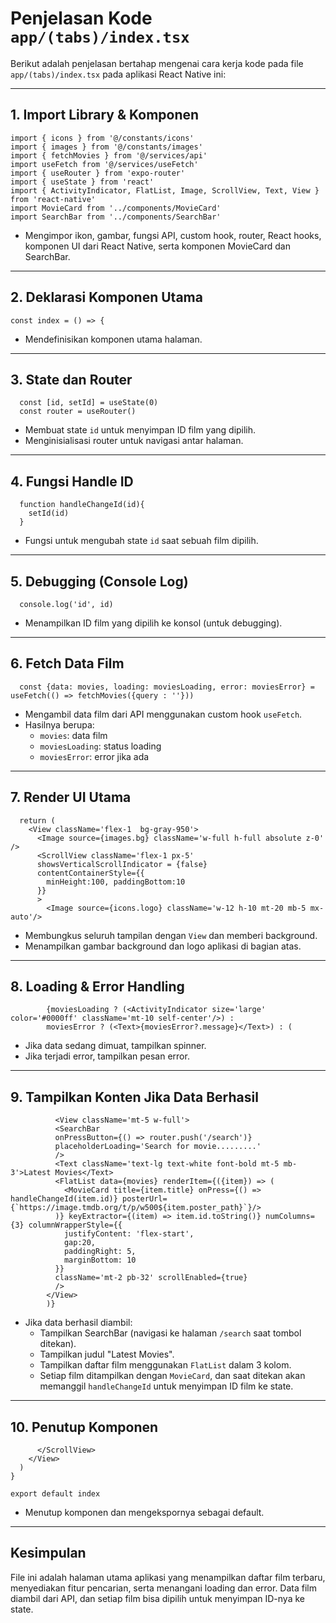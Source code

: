 # Penjelasan Kode `app/(tabs)/index.tsx`

Berikut adalah penjelasan bertahap mengenai cara kerja kode pada file `app/(tabs)/index.tsx` pada aplikasi React Native ini:

---

## 1. Import Library & Komponen
```tsx
import { icons } from '@/constants/icons'
import { images } from '@/constants/images'
import { fetchMovies } from '@/services/api'
import useFetch from '@/services/useFetch'
import { useRouter } from 'expo-router'
import { useState } from 'react'
import { ActivityIndicator, FlatList, Image, ScrollView, Text, View } from 'react-native'
import MovieCard from '../components/MovieCard'
import SearchBar from '../components/SearchBar'
```
- Mengimpor ikon, gambar, fungsi API, custom hook, router, React hooks, komponen UI dari React Native, serta komponen MovieCard dan SearchBar.

---

## 2. Deklarasi Komponen Utama
```tsx
const index = () => {
```
- Mendefinisikan komponen utama halaman.

---

## 3. State dan Router
```tsx
  const [id, setId] = useState(0)
  const router = useRouter()
```
- Membuat state `id` untuk menyimpan ID film yang dipilih.
- Menginisialisasi router untuk navigasi antar halaman.

---

## 4. Fungsi Handle ID
```tsx
  function handleChangeId(id){
    setId(id)
  }
```
- Fungsi untuk mengubah state `id` saat sebuah film dipilih.

---

## 5. Debugging (Console Log)
```tsx
  console.log('id', id)
```
- Menampilkan ID film yang dipilih ke konsol (untuk debugging).

---

## 6. Fetch Data Film
```tsx
  const {data: movies, loading: moviesLoading, error: moviesError} =  useFetch(() => fetchMovies({query : ''}))
```
- Mengambil data film dari API menggunakan custom hook `useFetch`.
- Hasilnya berupa:
  - `movies`: data film
  - `moviesLoading`: status loading
  - `moviesError`: error jika ada

---

## 7. Render UI Utama
```tsx
  return (
    <View className='flex-1  bg-gray-950'>
      <Image source={images.bg} className='w-full h-full absolute z-0' />
      <ScrollView className='flex-1 px-5'
      showsVerticalScrollIndicator = {false}
      contentContainerStyle={{
        minHeight:100, paddingBottom:10
      }}
      >
        <Image source={icons.logo} className='w-12 h-10 mt-20 mb-5 mx-auto'/>
```
- Membungkus seluruh tampilan dengan `View` dan memberi background.
- Menampilkan gambar background dan logo aplikasi di bagian atas.

---

## 8. Loading & Error Handling
```tsx
        {moviesLoading ? (<ActivityIndicator size='large' color='#0000ff' className='mt-10 self-center'/>) : 
        moviesError ? (<Text>{moviesError?.message}</Text>) : (
```
- Jika data sedang dimuat, tampilkan spinner.
- Jika terjadi error, tampilkan pesan error.

---

## 9. Tampilkan Konten Jika Data Berhasil
```tsx
          <View className='mt-5 w-full'>
          <SearchBar
          onPressButton={() => router.push('/search')}
          placeholderLoading='Search for movie.........'
          />
          <Text className='text-lg text-white font-bold mt-5 mb-3'>Latest Movies</Text>
          <FlatList data={movies} renderItem={({item}) => (
            <MovieCard title={item.title} onPress={() => handleChangeId(item.id)} posterUrl={`https://image.tmdb.org/t/p/w500${item.poster_path}`}/>
          )} keyExtractor={(item) => item.id.toString()} numColumns={3} columnWrapperStyle={{
            justifyContent: 'flex-start',
            gap:20,
            paddingRight: 5,
            marginBottom: 10
          }}
          className='mt-2 pb-32' scrollEnabled={true}
          />
        </View>
        )}
```
- Jika data berhasil diambil:
  - Tampilkan SearchBar (navigasi ke halaman `/search` saat tombol ditekan).
  - Tampilkan judul "Latest Movies".
  - Tampilkan daftar film menggunakan `FlatList` dalam 3 kolom.
  - Setiap film ditampilkan dengan `MovieCard`, dan saat ditekan akan memanggil `handleChangeId` untuk menyimpan ID film ke state.

---

## 10. Penutup Komponen
```tsx
      </ScrollView>
    </View>
  )
}

export default index
```
- Menutup komponen dan mengekspornya sebagai default.

---

## Kesimpulan
File ini adalah halaman utama aplikasi yang menampilkan daftar film terbaru, menyediakan fitur pencarian, serta menangani loading dan error. Data film diambil dari API, dan setiap film bisa dipilih untuk menyimpan ID-nya ke state.
